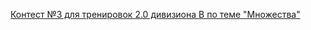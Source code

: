 [Контест №3 для тренировок 2.0 дивизиона B по теме "Множества"](https://contest.yandex.ru/contest/28964/problems/)